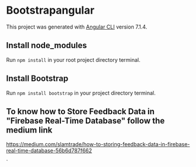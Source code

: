 # Bootstrapangular

This project was generated with [Angular CLI](https://github.com/angular/angular-cli) version 7.1.4.

## Install node_modules

Run `npm install` in your root project directory terminal.

## Install Bootstrap

Run `npm install bootstrap` in your project directory terminal.

## To know how to Store Feedback Data in "Firebase Real-Time Database" follow the medium link

https://medium.com/slamtrade/how-to-storing-feedback-data-in-firebase-real-time-database-56b6d787f662

`

